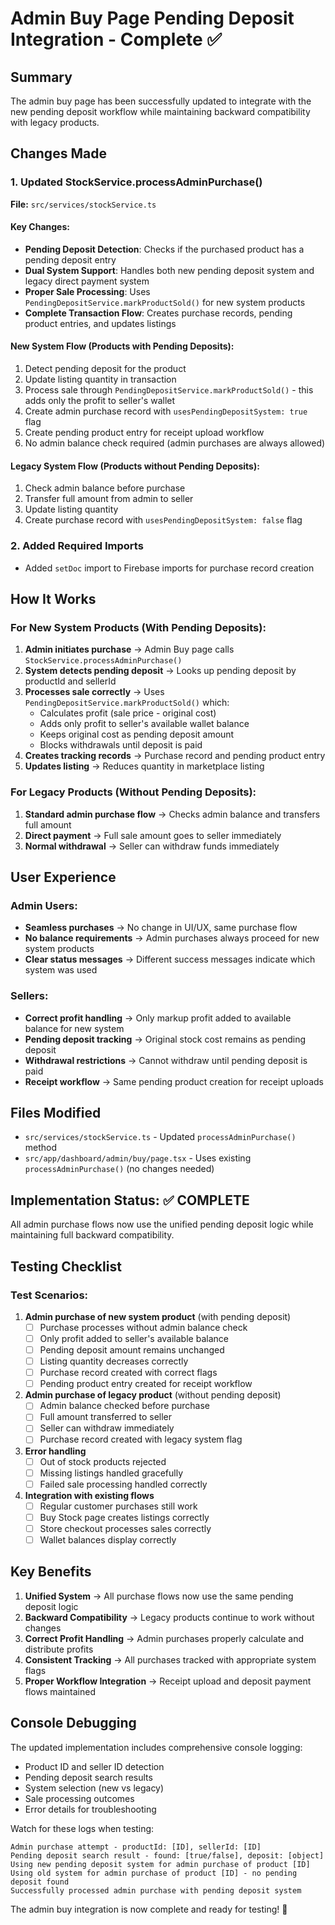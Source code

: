 # Admin Buy Page Pending Deposit Integration - Complete ✅

## Summary

The admin buy page has been successfully updated to integrate with the new pending deposit workflow while maintaining backward compatibility with legacy products.

## Changes Made

### 1. Updated StockService.processAdminPurchase()
**File:** `src/services/stockService.ts`

#### Key Changes:
- **Pending Deposit Detection**: Checks if the purchased product has a pending deposit entry
- **Dual System Support**: Handles both new pending deposit system and legacy direct payment system
- **Proper Sale Processing**: Uses `PendingDepositService.markProductSold()` for new system products
- **Complete Transaction Flow**: Creates purchase records, pending product entries, and updates listings

#### New System Flow (Products with Pending Deposits):
1. Detect pending deposit for the product
2. Update listing quantity in transaction
3. Process sale through `PendingDepositService.markProductSold()` - this adds only the profit to seller's wallet
4. Create admin purchase record with `usesPendingDepositSystem: true` flag
5. Create pending product entry for receipt upload workflow
6. No admin balance check required (admin purchases are always allowed)

#### Legacy System Flow (Products without Pending Deposits):
1. Check admin balance before purchase
2. Transfer full amount from admin to seller
3. Update listing quantity
4. Create purchase record with `usesPendingDepositSystem: false` flag

### 2. Added Required Imports
- Added `setDoc` import to Firebase imports for purchase record creation

## How It Works

### For New System Products (With Pending Deposits):
1. **Admin initiates purchase** → Admin Buy page calls `StockService.processAdminPurchase()`
2. **System detects pending deposit** → Looks up pending deposit by productId and sellerId
3. **Processes sale correctly** → Uses `PendingDepositService.markProductSold()` which:
   - Calculates profit (sale price - original cost)
   - Adds only profit to seller's available wallet balance
   - Keeps original cost as pending deposit amount
   - Blocks withdrawals until deposit is paid
4. **Creates tracking records** → Purchase record and pending product entry
5. **Updates listing** → Reduces quantity in marketplace listing

### For Legacy Products (Without Pending Deposits):
1. **Standard admin purchase flow** → Checks admin balance and transfers full amount
2. **Direct payment** → Full sale amount goes to seller immediately
3. **Normal withdrawal** → Seller can withdraw funds immediately

## User Experience

### Admin Users:
- **Seamless purchases** → No change in UI/UX, same purchase flow
- **No balance requirements** → Admin purchases always proceed for new system products
- **Clear status messages** → Different success messages indicate which system was used

### Sellers:
- **Correct profit handling** → Only markup profit added to available balance for new system
- **Pending deposit tracking** → Original stock cost remains as pending deposit
- **Withdrawal restrictions** → Cannot withdraw until pending deposit is paid
- **Receipt workflow** → Same pending product creation for receipt uploads

## Files Modified

- `src/services/stockService.ts` - Updated `processAdminPurchase()` method
- `src/app/dashboard/admin/buy/page.tsx` - Uses existing `processAdminPurchase()` (no changes needed)

## Implementation Status: ✅ COMPLETE

All admin purchase flows now use the unified pending deposit logic while maintaining full backward compatibility.

## Testing Checklist

### Test Scenarios:
1. **Admin purchase of new system product** (with pending deposit)
   - [ ] Purchase processes without admin balance check
   - [ ] Only profit added to seller's available balance
   - [ ] Pending deposit amount remains unchanged
   - [ ] Listing quantity decreases correctly
   - [ ] Purchase record created with correct flags
   - [ ] Pending product entry created for receipt workflow

2. **Admin purchase of legacy product** (without pending deposit)
   - [ ] Admin balance checked before purchase
   - [ ] Full amount transferred to seller
   - [ ] Seller can withdraw immediately
   - [ ] Purchase record created with legacy system flag

3. **Error handling**
   - [ ] Out of stock products rejected
   - [ ] Missing listings handled gracefully
   - [ ] Failed sale processing handled correctly

4. **Integration with existing flows**
   - [ ] Regular customer purchases still work
   - [ ] Buy Stock page creates listings correctly
   - [ ] Store checkout processes sales correctly
   - [ ] Wallet balances display correctly

## Key Benefits

1. **Unified System** → All purchase flows now use the same pending deposit logic
2. **Backward Compatibility** → Legacy products continue to work without changes
3. **Correct Profit Handling** → Admin purchases properly calculate and distribute profits
4. **Consistent Tracking** → All purchases tracked with appropriate system flags
5. **Proper Workflow Integration** → Receipt upload and deposit payment flows maintained

## Console Debugging

The updated implementation includes comprehensive console logging:
- Product ID and seller ID detection
- Pending deposit search results
- System selection (new vs legacy)
- Sale processing outcomes
- Error details for troubleshooting

Watch for these logs when testing:
```
Admin purchase attempt - productId: [ID], sellerId: [ID]
Pending deposit search result - found: [true/false], deposit: [object]
Using new pending deposit system for admin purchase of product [ID]
Using old system for admin purchase of product [ID] - no pending deposit found
Successfully processed admin purchase with pending deposit system
```

The admin buy integration is now complete and ready for testing! 🎉
